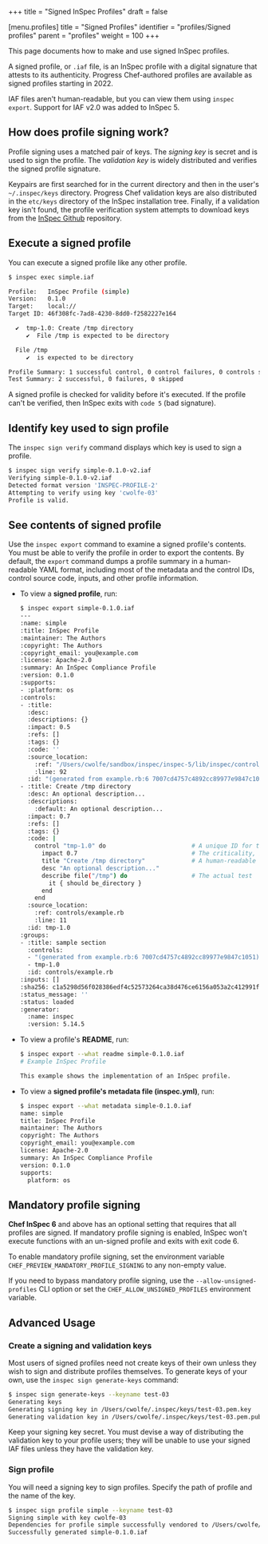 +++
title = "Signed InSpec Profiles"
draft = false

[menu.profiles]
    title = "Signed Profiles"
    identifier = "profiles/Signed profiles"
    parent = "profiles"
    weight = 100
+++

This page documents how to make and use signed InSpec profiles.

A signed profile, or `.iaf` file, is an InSpec profile with a digital signature that attests to its authenticity.
Progress Chef-authored profiles are available as signed profiles starting in 2022.

IAF files aren't human-readable, but you can view them using `inspec export`. Support for IAF v2.0 was added to InSpec 5.

## How does profile signing work?

Profile signing uses a matched pair of keys. The _signing key_ is secret and is used to sign the profile. The _validation key_ is widely distributed and verifies the signed profile signature.

Keypairs are first searched for in the current directory and then in the user's `~/.inspec/keys` directory.
Progress Chef validation keys are also distributed in the `etc/keys` directory of the InSpec installation tree.
Finally, if a validation key isn't found, the profile verification system attempts to download keys from the [InSpec Github](https://github.com/inspec/inspec/tree/main/etc/keys) repository.

## Execute a signed profile

You can execute a signed profile like any other profile.

```bash
$ inspec exec simple.iaf

Profile:   InSpec Profile (simple)
Version:   0.1.0
Target:    local://
Target ID: 46f308fc-7ad8-4230-8dd0-f2582227e164

  ✔  tmp-1.0: Create /tmp directory
     ✔  File /tmp is expected to be directory

  File /tmp
     ✔  is expected to be directory

Profile Summary: 1 successful control, 0 control failures, 0 controls skipped
Test Summary: 2 successful, 0 failures, 0 skipped
```

A signed profile is checked for validity before it's executed. If the profile can't be verified, then InSpec exits with `code 5` (bad signature).

## Identify key used to sign profile

The `inspec sign verify` command displays which key is used to sign a profile.

```bash
$ inspec sign verify simple-0.1.0-v2.iaf
Verifying simple-0.1.0-v2.iaf
Detected format version 'INSPEC-PROFILE-2'
Attempting to verify using key 'cwolfe-03'
Profile is valid.
```

## See contents of signed profile

Use the `inspec export` command to examine a signed profile's contents. You must be able to verify the profile in order to export the contents. By default, the `export` command dumps a profile summary in a human-readable YAML format, including most of the metadata and the control IDs, control source code, inputs, and other profile information.

- To view a **signed profile**, run:

  ```bash
  $ inspec export simple-0.1.0.iaf
  ---
  :name: simple
  :title: InSpec Profile
  :maintainer: The Authors
  :copyright: The Authors
  :copyright_email: you@example.com
  :license: Apache-2.0
  :summary: An InSpec Compliance Profile
  :version: 0.1.0
  :supports:
  - :platform: os
  :controls:
  - :title:
    :desc:
    :descriptions: {}
    :impact: 0.5
    :refs: []
    :tags: {}
    :code: ''
    :source_location:
      :ref: "/Users/cwolfe/sandbox/inspec/inspec-5/lib/inspec/control_eval_context.rb"
      :line: 92
    :id: "(generated from example.rb:6 7007cd4757c4892cc89977e9847c1051)"
  - :title: Create /tmp directory
    :desc: An optional description...
    :descriptions:
      :default: An optional description...
    :impact: 0.7
    :refs: []
    :tags: {}
    :code: |
      control "tmp-1.0" do                        # A unique ID for this control
        impact 0.7                                # The criticality, if this control fails.
        title "Create /tmp directory"             # A human-readable title
        desc "An optional description..."
        describe file("/tmp") do                  # The actual test
          it { should be_directory }
        end
      end
    :source_location:
      :ref: controls/example.rb
      :line: 11
    :id: tmp-1.0
  :groups:
  - :title: sample section
    :controls:
    - "(generated from example.rb:6 7007cd4757c4892cc89977e9847c1051)"
    - tmp-1.0
    :id: controls/example.rb
  :inputs: []
  :sha256: c1a5298d56f028386edf4c52573264ca38d476ce6156a053a2c412991fb0b646
  :status_message: ''
  :status: loaded
  :generator:
    :name: inspec
    :version: 5.14.5
  ```

- To view a profile's **README**, run:

  ```bash
  $ inspec export --what readme simple-0.1.0.iaf
  # Example InSpec Profile

  This example shows the implementation of an InSpec profile.

  ```

- To view a **signed profile's metadata file (inspec.yml)**, run:

  ```bash
  $ inspec export --what metadata simple-0.1.0.iaf
  name: simple
  title: InSpec Profile
  maintainer: The Authors
  copyright: The Authors
  copyright_email: you@example.com
  license: Apache-2.0
  summary: An InSpec Compliance Profile
  version: 0.1.0
  supports:
    platform: os
  ```

## Mandatory profile signing

**Chef InSpec 6** and above has an optional setting that requires that all profiles are signed.
If mandatory profile signing is enabled, InSpec won't execute functions with an un-signed profile and exits with exit code 6.

To enable mandatory profile signing, set the environment variable `CHEF_PREVIEW_MANDATORY_PROFILE_SIGNING` to any non-empty value.

If you need to bypass mandatory profile signing, use the `--allow-unsigned-profiles` CLI option or set the `CHEF_ALLOW_UNSIGNED_PROFILES` environment variable.

## Advanced Usage

### Create a signing and validation keys

Most users of signed profiles need not create keys of their own unless they wish to sign and distribute profiles themselves.
To generate keys of your own, use the `inspec sign generate-keys` command:

```bash
$ inspec sign generate-keys --keyname test-03
Generating keys
Generating signing key in /Users/cwolfe/.inspec/keys/test-03.pem.key
Generating validation key in /Users/cwolfe/.inspec/keys/test-03.pem.pub
```

Keep your signing key secret. You must devise a way of distributing the validation key to your profile users; they will be unable to use your signed IAF files unless they have the validation key.

### Sign profile

You will need a signing key to sign profiles. Specify the path of profile and the name of the key.

```bash
$ inspec sign profile simple --keyname test-03
Signing simple with key cwolfe-03
Dependencies for profile simple successfully vendored to /Users/cwolfe/sandbox/inspec/inspec-5/temp/simple/vendor
Successfully generated simple-0.1.0.iaf
```
